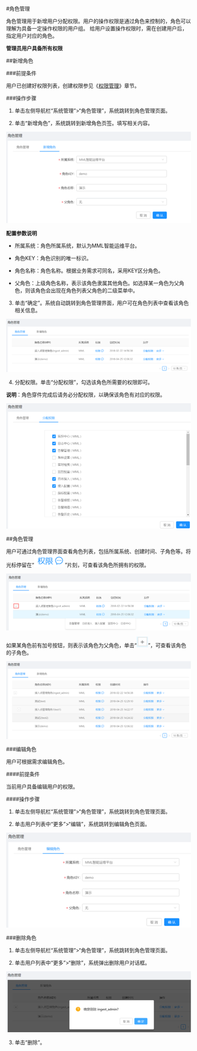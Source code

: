 #角色管理

角色管理用于新增用户分配权限。用户的操作权限是通过角色来控制的，角色可以理解为具备一定操作权限的用户组。 给用户设置操作权限时，需在创建用户后，指定用户对应的角色。

**管理员用户具备所有权限**

##新增角色

###前提条件

用户已创建好权限列表，创建权限参见《[权限管理](/user_guide/system_settings/authority.md)》章节。

###操作步骤

1. 单击左侧导航栏“系统管理”>“角色管理”，系统跳转到角色管理页面。

2. 单击“新增角色”，系统跳转到新增角色页签。填写相关内容。

  ![](/user_guide/fig/6_07.png)
  
  **配置参数说明**
    
  * 所属系统：角色所属系统，默认为MML智能运维平台。
  
  * 角色KEY：角色识别的唯一标识。
  
  * 角色名称：角色名称。根据业务需求可同名，采用KEY区分角色。
  
  * 父角色：上级角色名称，表示该角色隶属其他角色。如选择某一角色为父角色，则该角色会出现在角色列表父角色的二级菜单中。
  
3. 单击“确定”。系统自动跳转到角色管理界面，用户可在角色列表中查看该角色相关信息。

  ![](/user_guide/fig/6_08.png)

4. 分配权限。单击“分配权限”，勾选该角色所需要的权限即可。

  **说明**：角色穿件完成后请务必分配权限，以确保该角色有对应的权限。
  
  ![](/user_guide/fig/6_09.png)
  
##角色管理

用户可通过角色管理界面查看角色列表，包括所属系统、创建时间、子角色等。将光标停留在“![](/user_guide/fig/6_14.png)”片刻，可查看该角色所拥有的权限。

![](/user_guide/fig/6_10.png)

如果某角色前有加号按钮，则表示该角色为父角色，单击“![](/user_guide/fig/6_12.png)”，可查看该角色的子角色。

![](/user_guide/fig/6_13.png)
   
###编辑角色

用户可根据需求编辑角色。

####前提条件

当前用户具备编辑用户的权限。

####操作步骤

1. 单击左侧导航栏“系统管理”>“角色管理”，系统跳转到角色管理页面。

2. 单击用户列表中“更多”>“编辑”，系统跳转到编辑角色页面。

![](/user_guide/fig/6_11.png)

###删除角色

1. 单击左侧导航栏“系统管理”>“角色管理”，系统跳转到角色管理页面。

2. 单击用户列表中“更多”>“删除”，系统弹出删除用户对话框。

  ![](/user_guide/fig/6_16.png)
  
3. 单击“删除”。













